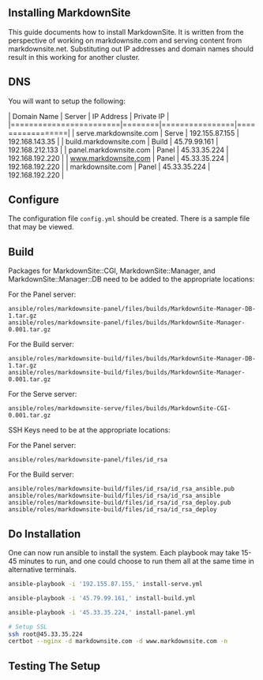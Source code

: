 ## Installing MarkdownSite

This guide documents how to install MarkdownSite.  It is written from the perspective of working on markdownsite.com and serving content from markdownsite.net.  Substituting out IP addresses and domain names should result in this working for another cluster.

## DNS

You will want to setup the following:

| Domain Name            | Server | IP Address     | Private IP      |
|========================|========|================|=================|
| serve.markdownsite.com | Serve  | 192.155.87.155 | 192.168.143.35  |
| build.markdownsite.com | Build  | 45.79.99.161   | 192.168.212.133 |
| panel.markdownsite.com | Panel  | 45.33.35.224   | 192.168.192.220 |
| www.markdownsite.com   | Panel  | 45.33.35.224   | 192.168.192.220 |
| markdownsite.com       | Panel  | 45.33.35.224   | 192.168.192.220 |

## Configure

The configuration file `config.yml` should be created.  There is a sample file that may be viewed.

## Build

Packages for MarkdownSite::CGI, MarkdownSite::Manager, and MarkdownSite::Manager::DB need to be added to the appropriate locations:

For the Panel server:
```
ansible/roles/markdownsite-panel/files/builds/MarkdownSite-Manager-DB-1.tar.gz
ansible/roles/markdownsite-panel/files/builds/MarkdownSite-Manager-0.001.tar.gz
```

For the Build server:
```
ansible/roles/markdownsite-build/files/builds/MarkdownSite-Manager-DB-1.tar.gz
ansible/roles/markdownsite-build/files/builds/MarkdownSite-Manager-0.001.tar.gz
```

For the Serve server:
```
ansible/roles/markdownsite-serve/files/builds/MarkdownSite-CGI-0.001.tar.gz
```

SSH Keys need to be at the appropriate locations:

For the Panel server:
```
ansible/roles/markdownsite-panel/files/id_rsa
```

For the Build server:
```
ansible/roles/markdownsite-build/files/id_rsa/id_rsa_ansible.pub
ansible/roles/markdownsite-build/files/id_rsa/id_rsa_ansible
ansible/roles/markdownsite-build/files/id_rsa/id_rsa_deploy.pub
ansible/roles/markdownsite-build/files/id_rsa/id_rsa_deploy
```

## Do Installation

One can now run ansible to install the system.  Each playbook may take 15-45 minutes to run, and one could choose to run them all at the same time in alternative terminals.


```bash
ansible-playbook -i '192.155.87.155,' install-serve.yml
```

```bash
ansible-playbook -i '45.79.99.161,' install-build.yml
```

```bash
ansible-playbook -i '45.33.35.224,' install-panel.yml

# Setup SSL
ssh root@45.33.35.224
certbot --nginx -d markdownsite.com -d www.markdownsite.com -n
```

## Testing The Setup



